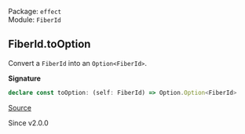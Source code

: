 Package: `effect`<br />
Module: `FiberId`<br />

## FiberId.toOption

Convert a `FiberId` into an `Option<FiberId>`.

**Signature**

```ts
declare const toOption: (self: FiberId) => Option.Option<FiberId>
```

[Source](https://github.com/Effect-TS/effect/tree/main/packages/effect/src/FiberId.ts#L179)

Since v2.0.0